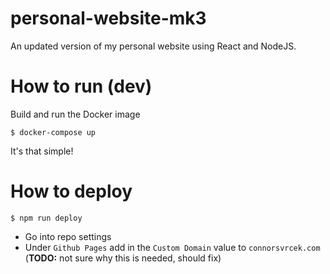 # personal-website-mk3
An updated version of my personal website using React and NodeJS.

# How to run (dev)

Build and run the Docker image

```shell
$ docker-compose up
```

It's that simple!

# How to deploy
```shell
$ npm run deploy
```
* Go into repo settings
* Under `Github Pages` add in the `Custom Domain` value to `connorsvrcek.com` (**TODO:** not sure why this is needed, should fix)
